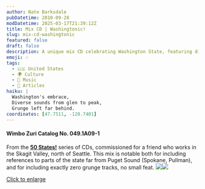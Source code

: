 ```yaml
---
author: Nate Barksdale
pubDatetime: 2010-09-28
modDatetime: 2025-03-17T21:39:12Z
title: Mix CD | Washingtonic!
slug: mix-cd-washingtonic
featured: false
draft: false
description: A unique mix CD celebrating Washington State, featuring diverse tracks and no grunge.
emoji: 🎶
tags:
  - 🇺🇸 United States
  - 🌍 Culture
  - 🎵 Music
  - 📖 Articles
haiku: |
  Washington's embrace,  
  Diverse sounds from glen to peak,  
  Grunge left far behind.
coordinates: [47.7511, -120.7401]
---
```


#### Wimbo Zuri Catalog No. 049.1A09-1

From the [**50 States!**](https://www.natebarksdale.com/?tag=states) series of CDs, commissioned for a friend who works in the Skagit Valley, north of Seattle. This mix is notable both for including references to parts of the state far from Puget Sound (Spokane, Pullman), and for including exactly zero grunge tracks, no small feat. [![](@assets/images/WA_260.jpg)](@assets/images/WA_530.jpg)[![](@assets/images/WA2_260.jpg)](@assets/images/WA2_530.jpg)

[Click to enlarge](https://www.google.com/search?q=%22Click%20to%20enlarge%22%20natebarksdale.com)
